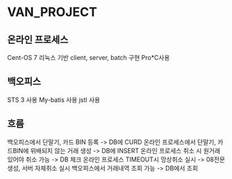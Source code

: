 # VAN_PROJECT

## 온라인 프로세스
Cent-OS 7 
리눅스 기반
client, server, batch 구현
Pro*C사용

## 백오피스 
STS 3 사용
My-batis 사용
jstl 사용

## 흐름
백오피스에서 단말기, 카드 BIN 등록
-> DB에 CURD
온라인 프로세스에서 단말기, 카드BIN에 위배되지 않는 거래 생성
-> DB에 INSERT
온라인 프로세스 취소 시 원거래 있어야 취소 가능
-> DB 체크
온라인 프로세스 TIMEOUT시 망상취소 실시
-> 08전문 생성, 서버 자체취소 실시
백오피스에서 거래내역 조회 가능
-> DB에서 조회
